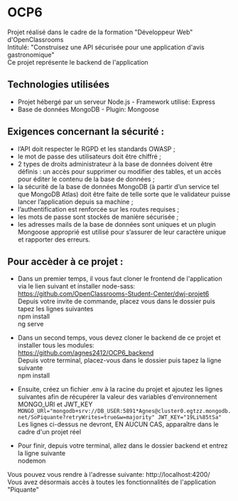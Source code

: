 # OCP6 
Projet réalisé dans le cadre de la formation "Développeur Web" d'OpenClassrooms  
Intitulé: "Construisez une API sécurisée pour une application d'avis gastronomique"   
Ce projet représente le backend de l'application  

## Technologies utilisées  
* Projet hébergé par un serveur Node.js - Framework utilisé:  Express
* Base de données MongoDB - Plugin: Mongoose

## Exigences concernant la sécurité :
* l’API doit respecter le RGPD et les standards OWASP ;
* le mot de passe des utilisateurs doit être chiffré ;
* 2 types de droits administrateur à la base de données doivent être définis : un accès
pour supprimer ou modifier des tables, et un accès pour éditer le contenu de la base
de données ;
* la sécurité de la base de données MongoDB (à partir d’un service tel que MongoDB
Atlas) doit être faite de telle sorte que le validateur puisse lancer l’application depuis
sa machine ;
* l’authentification est renforcée sur les routes requises ;
* les mots de passe sont stockés de manière sécurisée ;
* les adresses mails de la base de données sont uniques et un plugin Mongoose
approprié est utilisé pour s’assurer de leur caractère unique et rapporter des erreurs.

## Pour accèder à ce projet :
* Dans un premier temps, il vous faut cloner le frontend de l'application via le lien suivant et installer node-sass:  
https://github.com/OpenClassrooms-Student-Center/dwj-projet6  
Depuis votre invite de commande, placez vous dans le dossier puis tapez les lignes suivantes  
npm install  
ng serve

* Dans un second temps, vous devez cloner le backend de ce projet et installer tous les modules:  
https://github.com/agnes2412/OCP6_backend  
Depuis votre terminal, placez-vous dans le dossier puis tapez la ligne suivante  
npm install

* Ensuite, créez un fichier .env à la racine du projet et ajoutez les lignes suivantes afin de récupérer la valeur des variables d'environnement MONGO_URl et JWT_KEY  
`MONGO_URl="mongodb+srv://DB_USER:5891*Agnes@cluster0.egtzz.mongodb.net/SoPiquante?retryWrites=true&w=majority"
JWT_KEY="19Li%85tSa"`  
Les lignes ci-dessus ne devront, EN AUCUN CAS, apparaître dans le cadre d'un projet réel

* Pour finir, depuis votre terminal, allez dans le dossier backend et entrez la ligne suivante  
nodemon

Vous pouvez vous rendre à l'adresse suivante: http://localhost:4200/  
Vous avez désormais accès à toutes les fonctionnalités de l'application "Piquante"


